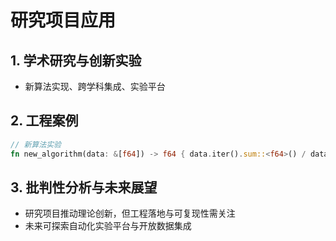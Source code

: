 # 研究项目应用

## 1. 学术研究与创新实验

- 新算法实现、跨学科集成、实验平台

## 2. 工程案例

```rust
// 新算法实验
fn new_algorithm(data: &[f64]) -> f64 { data.iter().sum::<f64>() / data.len() as f64 }
```

## 3. 批判性分析与未来展望

- 研究项目推动理论创新，但工程落地与可复现性需关注
- 未来可探索自动化实验平台与开放数据集成
